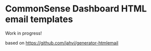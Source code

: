 # CommonSense Dashboard HTML email templates

Work in progress!

based on
https://github.com/jahvi/generator-htmlemail

